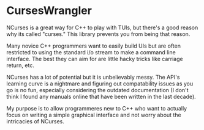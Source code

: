 # CursesWrangler
NCurses is a great way for C++ to play with TUIs, but there's a good reason why its called "curses." This library prevents you from being that reason.

Many novice C++ programmers want to easily build UIs but are often restricted to using the standard i/o stream to make a command line interface. The best they can aim for are little hacky tricks like carriage return, etc.

NCurses has a lot of potential but it is unbelievably messy. The API's learning curve is a nightmare and figuring out compatability issues as you go is no fun, especially considering the outdated documentation (I don't think I found any manuals online that have been written in the last decade).

My purpose is to allow programmeres new to C++ who want to actually focus on writing a simple graphical interface and not worry about the intricacies of NCurses.
